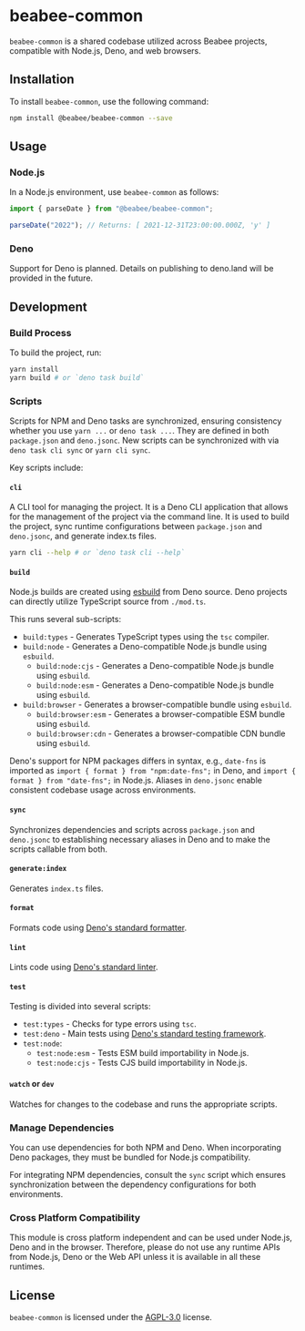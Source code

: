 # beabee-common

`beabee-common` is a shared codebase utilized across Beabee projects, compatible
with Node.js, Deno, and web browsers.

## Installation

To install `beabee-common`, use the following command:

```bash
npm install @beabee/beabee-common --save
```

## Usage

### Node.js

In a Node.js environment, use `beabee-common` as follows:

```ts
import { parseDate } from "@beabee/beabee-common";

parseDate("2022"); // Returns: [ 2021-12-31T23:00:00.000Z, 'y' ]
```

### Deno

Support for Deno is planned. Details on publishing to deno.land will be provided
in the future.

## Development

### Build Process

To build the project, run:

```bash
yarn install
yarn build # or `deno task build`
```

### Scripts

Scripts for NPM and Deno tasks are synchronized, ensuring consistency whether
you use `yarn ...` or `deno task ...`. They are defined in both `package.json`
and `deno.jsonc`. New scripts can be synchronized with via `deno task cli sync`
or `yarn cli sync`.

Key scripts include:

#### `cli`

A CLI tool for managing the project. It is a Deno CLI application that allows
for the management of the project via the command line. It is used to build the
project, sync runtime configurations between `package.json` and `deno.jsonc`, and
generate index.ts files.

```bash
yarn cli --help # or `deno task cli --help`
```

#### `build`

Node.js builds are created using [esbuild](https://esbuild.github.io/) from Deno
source. Deno projects can directly utilize TypeScript source from `./mod.ts`.

This runs several sub-scripts:

- `build:types` - Generates TypeScript types using the `tsc` compiler.
- `build:node` - Generates a Deno-compatible Node.js bundle using `esbuild`.
  - `build:node:cjs` - Generates a Deno-compatible Node.js bundle using
    `esbuild`.
  - `build:node:esm` - Generates a Deno-compatible Node.js bundle using
    `esbuild`.
- `build:browser` - Generates a browser-compatible bundle using `esbuild`.
  - `build:browser:esm` - Generates a browser-compatible ESM bundle using
    `esbuild`.
  - `build:browser:cdn` - Generates a browser-compatible CDN bundle using
    `esbuild`.

Deno's support for NPM packages differs in syntax, e.g., `date-fns` is imported
as `import { format } from "npm:date-fns";` in Deno, and
`import { format } from "date-fns";` in Node.js. Aliases in `deno.jsonc` enable
consistent codebase usage across environments.

#### `sync`

Synchronizes dependencies and scripts across `package.json` and `deno.jsonc` to
establishing necessary aliases in Deno and to make the scripts callable from
both.

#### `generate:index`

Generates `index.ts` files.

#### `format`

Formats code using
[Deno's standard formatter](https://docs.deno.com/runtime/manual/tools/formatter).

#### `lint`

Lints code using
[Deno's standard linter](https://docs.deno.com/runtime/manual/tools/linter).

#### `test`

Testing is divided into several scripts:

- `test:types` - Checks for type errors using `tsc`.
- `test:deno` - Main tests using
  [Deno's standard testing framework](https://docs.deno.com/runtime/manual/basics/testing/).
- `test:node`:
  - `test:node:esm` - Tests ESM build importability in Node.js.
  - `test:node:cjs` - Tests CJS build importability in Node.js.

#### `watch` or `dev`

Watches for changes to the codebase and runs the appropriate scripts.

### Manage Dependencies

You can use dependencies for both NPM and Deno. When incorporating Deno
packages, they must be bundled for Node.js compatibility.

For integrating NPM dependencies, consult the `sync` script which ensures
synchronization between the dependency configurations for both environments.

### Cross Platform Compatibility

This module is cross platform independent and can be used under Node.js, Deno
and in the browser. Therefore, please do not use any runtime APIs from Node.js,
Deno or the Web API unless it is available in all these runtimes.

## License

`beabee-common` is licensed under the [AGPL-3.0](./LICENSE) license.
